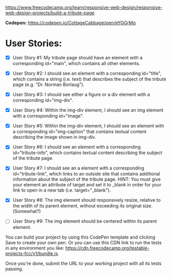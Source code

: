 https://www.freecodecamp.org/learn/responsive-web-design/responsive-web-design-projects/build-a-tribute-page

**Codepen:** https://codepen.io/CottageCabbage/pen/eYGGrMq

# User Stories:
+ [x] User Story #1: My tribute page should have an element with a corresponding id="main", which contains all other elements.

+ [x] User Story #2: I should see an element with a corresponding id="title", which contains a string (i.e. text) that describes the subject of the tribute page (e.g. "Dr. Norman Borlaug").

+ [x] User Story #3: I should see either a figure or a div element with a corresponding id="img-div".

+ [x] User Story #4: Within the img-div element, I should see an img element with a corresponding id="image".

+ [x] User Story #5: Within the img-div element, I should see an element with a corresponding id="img-caption" that contains textual content describing the image shown in img-div.

+ [x] User Story #6: I should see an element with a corresponding id="tribute-info", which contains textual content describing the subject of the tribute page.

+ [x] User Story #7: I should see an a element with a corresponding id="tribute-link", which links to an outside site that contains additional information about the subject of the tribute page. HINT: You must give your element an attribute of target and set it to _blank in order for your link to open in a new tab (i.e. target="_blank").

+ [x] User Story #8: The img element should responsively resize, relative to the width of its parent element, without exceeding its original size. (Somewhat?)

+ [ ] User Story #9: The img element should be centered within its parent element.

You can build your project by using this CodePen template and clicking Save to create your own pen. Or you can use this CDN link to run the tests in any environment you like: https://cdn.freecodecamp.org/testable-projects-fcc/v1/bundle.js.

Once you're done, submit the URL to your working project with all its tests passing.